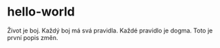 # hello-world
Život je boj. 
Každý boj má svá pravidla. 
Každé pravidlo je dogma.
Toto je první popis změn.
